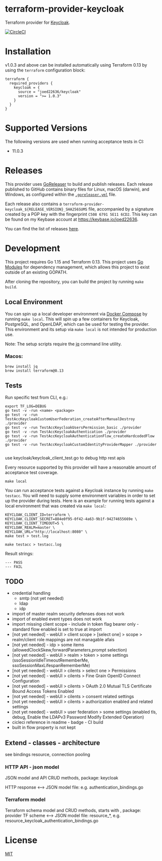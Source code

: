 # terraform-provider-keycloak
Terraform provider for [Keycloak](https://www.keycloak.org/).

[![CircleCI](https://circleci.com/gh/joed22636/terraform-provider-keycloak.svg?style=shield)](https://circleci.com/gh/joed22636/terraform-provider-keycloak)

# Installation

v1.0.3 and above can be installed automatically using Terraform 0.13 by using the `terraform` configuration block:

```hcl
terraform {
  required_providers {
    keycloak = {
      source = "joed22636/keycloak"
      version = ">= 1.0.3"
    }
  }
}
```
# Supported Versions

The following versions are used when running acceptance tests in CI:

- 11.0.3

# Releases

This provider uses [GoReleaser](https://goreleaser.com/) to build and publish releases. Each release published to GitHub
contains binary files for Linux, macOS (darwin), and Windows, as configured within the [`.goreleaser.yml`](https://github.com/joed22636/terraform-provider-keycloak/blob/master/.goreleaser.yml)
file.

Each release also contains a `terraform-provider-keycloak_${RELEASE_VERSION}_SHA256SUMS` file, accompanied by a signature
created by a PGP key with the fingerprint `C508 6791 5E11 6CD2`. This key can be found on my Keybase account at https://keybase.io/joed22636.

You can find the list of releases [here](https://github.com/joed22636/terraform-provider-keycloak/releases).
<!-- You can find the changelog for each version [here](https://github.com/joed22636/terraform-provider-keycloak/blob/master/CHANGELOG.md). -->

# Development

This project requires Go 1.15 and Terraform 0.13.
This project uses [Go Modules](https://github.com/golang/go/wiki/Modules) for dependency management, which allows this project to exist outside of an existing GOPATH.

After cloning the repository, you can build the project by running `make build`.

## Local Environment

You can spin up a local developer environment via [Docker Compose](https://docs.docker.com/compose/) by running `make local`.
This will spin up a few containers for Keycloak, PostgreSQL, and OpenLDAP, which can be used for testing the provider.
This environment and its setup via `make local` is not intended for production use.

Note: The setup scripts require the [jq](https://stedolan.github.io/jq/) command line utility.

### Macos: 
```
brew install jq
brew install terraform@0.13
```

## Tests

Run specific test from CLI, e.g.:
```
export TF_LOG=DEBUG                                                                    
go test -v -run <name> <package>
go test -v -run TestAccKeycloakCustomUserFederation_createAfterManualDestroy ./provider
go test -v -run TestAccKeycloakUsersPermission_basic ./provider
go test -v -run TestAccKeycloakAuthentication ./provider
go test -v -run TestAccKeycloakAuthenticationFlow_createHardcodedFlow ./provider
go test -v -run TestAccKeycloakCustomIdentityProviderMapper ./provider


```

use keycloak/keycloak_client_test.go to debug http rest apis

Every resource supported by this provider will have a reasonable amount of acceptance test coverage.

```
make local
```

You can run acceptance tests against a Keycloak instance by running `make testacc`. You will need to supply some environment
variables in order to set up the provider during tests. Here is an example for running tests against a local environment
that was created via `make local`:

```
KEYCLOAK_CLIENT_ID=terraform \
KEYCLOAK_CLIENT_SECRET=884e0f95-0f42-4a63-9b1f-94274655669e \
KEYCLOAK_CLIENT_TIMEOUT=5 \
KEYCLOAK_REALM=master \
KEYCLOAK_URL="http://localhost:8080" \
make test > test.log
```


```
make testacc > testacc.log
```

Result strings:
```
--- PASS
--- FAIL
```

## TODO

* credential handling 
  * smtp (not yet needed)
  * ldap
  * idp 
* import of master realm security defenses does not work
* import of enabled event types does not work
* import missing
    client scope - include in token flag
    bearer only - standard flow enabled is set to true at import 
* [not yet needed] - webUI > client scope > [select one] > scope > realm/client role mappings are not managable afais
* [not yet needed] - idp > some items (allowedClockSkew,forwardParameters,prompt selection)
* [not yet needed] - webUI > realm > token > some settings (ssoSessionIdleTimeoutRememberMe, ssoSessionMaxLifespanRememberMe)
* [not yet needed] - webUI > cilents > select one > Permissions
* [not yet needed] - webUI > cilents > Fine Grain OpenID Connect Configuration 
* [not yet needed] - webUI > cilents > OAuth 2.0 Mutual TLS Certificate Bound Access Tokens Enabled 
* [not yet needed] - webUI > cilents > consent related settings
* [not yet needed] - webUI > cilents > authorization enabled and related settings
* [not yet needed] - webUI > user federation > some settings (enabled tls, debug, Enable the LDAPv3 Password Modify Extended Operation)
* cicleci reference in readme - badge - CI build
* built in flow property is not kept

## Extend - classes - architecture

see bindings resource, connection pooling

### HTTP API - json model
 JSON model and API CRUD methods, package: keycloak
  
 HTTP response <--> JSON model
 file: e.g. authentication_bindings.go

### Terraform model 
Terraform schema model and CRUD methods, starts with , package: provider
TF scheme  <--> JSON model
file: resource_*, e.g. resource_keycloak_authentication_bindings.go

# License

[MIT](https://github.com/joed22636/terraform-provider-keycloak/blob/master/LICENSE)
